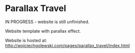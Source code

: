 # Parallax Travel

IN PROGRESS - website is still unfinished.

Website template with parallax effect.


Website is hosted at:
http://wojciechgolewski.com/pages/parallax_travel/index.html
